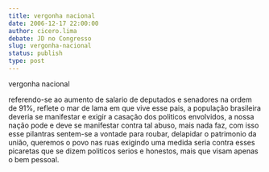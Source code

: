 ```yaml
---
title: vergonha nacional
date: 2006-12-17 22:00:00
author: cicero.lima
debate: JD no Congresso
slug: vergonha-nacional
status: publish 
type: post
---
```


vergonha nacional  

referendo-se ao aumento de salario de deputados e senadores na ordem de 91%, reflete o mar de lama em que vive esse pais, a população brasileira deveria se manifestar e exigir a casação dos politicos envolvidos, a nossa nação pode e deve se manifestar contra tal abuso, mais nada faz, com isso esse pilantras sentem-se a vontade para roubar, delapidar o patrimonio da união, queremos o povo nas ruas exigindo uma medida seria contra esses picaretas que se dizem politicos serios e honestos, mais que visam apenas o bem pessoal.
